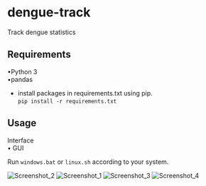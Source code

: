 # dengue-track
Track dengue statistics

## Requirements

•Python 3  
•pandas
- install packages in requirements.txt using pip.  
``pip install -r requirements.txt``

## Usage

Interface  
• GUI

Run ``windows.bat`` or ``linux.sh`` according to your system.

![Screenshot_2](https://github.com/iW3ll/dengue-track/assets/84673115/8b01fd79-5036-467b-99e0-a4d2a3835ed4)
![Screenshot_1](https://github.com/iW3ll/dengue-track/assets/84673115/bfe42ebb-9536-4ca2-933a-39edf1f78600)
![Screenshot_3](https://github.com/iW3ll/dengue-track/assets/84673115/85fbf34f-4821-4a9c-bb6c-a8c6574a35f8)
![Screenshot_4](https://github.com/iW3ll/dengue-track/assets/84673115/f78b6f44-ce2c-4747-a777-669ab3f8e9d9)
